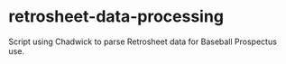 # retrosheet-data-processing
Script using Chadwick to parse Retrosheet data for Baseball Prospectus use.
